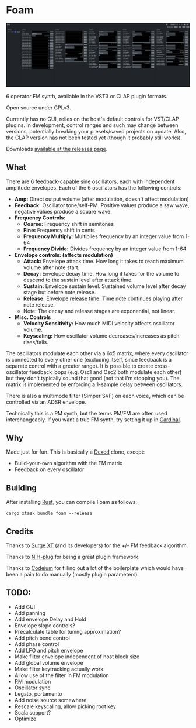 # Foam
![Screenshot of UI](nogui.png)

6 operator FM synth, available in the VST3 or CLAP plugin formats.

Open source under GPLv3.

Currently has no GUI, relies on the host's default controls for VST/CLAP plugins. In development, control ranges and such may change between versions, potentially breaking your presets/saved projects on update. Also, the CLAP version has not been tested yet (though it probably still works).

Downloads [available at the releases page](https://github.com/Madadog/foam-synth/releases).

## What

There are 6 feedback-capable sine oscillators, each with independent amplitude envelopes. Each of the 6 oscillators has the following controls:
* **Amp:** Direct output volume (after modulation, doesn't affect modulation)
* **Feedback:** Oscillator tone/self-PM. Positive values produce a saw wave, negative values produce a square wave.
* **Frequency Controls:**
    * **Coarse:** Frequency shift in semitones
    * **Fine:** Frequency shift in cents
    * **Frequency Multiply:** Multiplies frequency by an integer value from 1-64
    * **Frequency Divide:** Divides frequency by an integer value from 1-64
* **Envelope controls: (affects modulation)**
    * **Attack:** Envelope attack time. How long it takes to reach maximum volume after note start.
    * **Decay:** Envelope decay time. How long it takes for the volume to descend to the sustain level after attack time.
    * **Sustain:** Envelope sustain level. Sustained volume level after decay stage but before note release.
    * **Release:** Envelope release time. Time note continues playing after note release.
    * Note: The decay and release stages are exponential, not linear. 
* **Misc. Controls**
    * **Velocity Sensitivity:** How much MIDI velocity affects oscillator volume.
    * **Keyscaling:** How oscillator volume decreases/increases as pitch rises/falls.

The oscillators modulate each other via a 6x5 matrix, where every oscillator is connected to every other one (excluding itself, since feedback is a separate control with a greater range). It is possible to create cross-oscillator feedback loops (e.g. Osc1 and Osc2 both modulate each other) but they don't typically sound that good (not that I'm stopping you). The matrix is implemented by enforcing a 1-sample delay between oscillators.

There is also a multimode filter (Simper SVF) on each voice, which can be controlled via an ADSR envelope.

Technically this is a PM synth, but the terms PM/FM are often used interchangeably. If you want a true FM synth, try setting it up in [Cardinal](https://github.com/DISTRHO/Cardinal).

## Why

Made just for fun. This is basically a [Dexed](https://github.com/asb2m10/dexed) clone, except:

* Build-your-own algorithm with the FM matrix
* Feedback on every oscillator

## Building

After installing [Rust](https://rustup.rs/), you can compile Foam as follows:

```shell
cargo xtask bundle foam --release
```

## Credits
Thanks to [Surge XT](https://github.com/surge-synthesizer/surge) (and its developers) for the +/- FM feedback algorithm.

Thanks to [NIH-plug](https://github.com/robbert-vdh/nih-plug) for being a great plugin framework.

Thanks to [Codeium](https://codeium.com/) for filling out a lot of the boilerplate which would have been a pain to do manually (mostly plugin parameters).

## TODO:

* Add GUI
* Add panning
* Add envelope Delay and Hold
* Envelope slope controls?
* Precalculate table for tuning approximation?
* Add pitch bend control
* Add phase control
* Add LFO and pitch envelope
* Make filter envelope independent of host block size
* Add global volume envelope
* Make filter keytracking actually work
* Allow use of the filter in FM modulation
* RM modulation
* Oscillator sync
* Legato, portamento
* Add noise source somewhere
* Rescale keyscaling, allow picking root key
* Scala support?
* Optimize